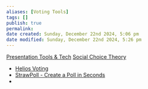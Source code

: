 ```yaml
---
aliases: [Voting Tools]
tags: []
publish: true
permalink: 
date created: Sunday, December 22nd 2024, 5:06 pm
date modified: Sunday, December 22nd 2024, 5:26 pm
---
```


[Presentation Tools & Tech](../../📁%2012%20-%20Content%20Creation/Presentation%20Tools%20&%20Tech/Presentation%20Tools%20&%20Tech.md)
[Social Choice Theory](../../📁%2016%20-%20Society,%20Culture,%20Politics,%20Government/Social%20Choice%20Theory/Social%20Choice%20Theory.md)

- [Helios Voting](https://vote.heliosvoting.org/ "Helios Voting")
- [StrawPoll - Create a Poll in Seconds](https://strawpoll.com/ "StrawPoll - Create a Poll in Seconds")
- 